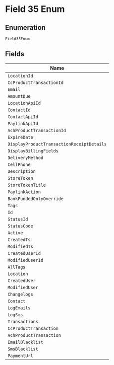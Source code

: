 
# Field 35 Enum

## Enumeration

`Field35Enum`

## Fields

| Name |
|  --- |
| `LocationId` |
| `CcProductTransactionId` |
| `Email` |
| `AmountDue` |
| `LocationApiId` |
| `ContactId` |
| `ContactApiId` |
| `PaylinkApiId` |
| `AchProductTransactionId` |
| `ExpireDate` |
| `DisplayProductTransactionReceiptDetails` |
| `DisplayBillingFields` |
| `DeliveryMethod` |
| `CellPhone` |
| `Description` |
| `StoreToken` |
| `StoreTokenTitle` |
| `PaylinkAction` |
| `BankFundedOnlyOverride` |
| `Tags` |
| `Id` |
| `StatusId` |
| `StatusCode` |
| `Active` |
| `CreatedTs` |
| `ModifiedTs` |
| `CreatedUserId` |
| `ModifiedUserId` |
| `AllTags` |
| `Location` |
| `CreatedUser` |
| `ModifiedUser` |
| `Changelogs` |
| `Contact` |
| `LogEmails` |
| `LogSms` |
| `Transactions` |
| `CcProductTransaction` |
| `AchProductTransaction` |
| `EmailBlacklist` |
| `SmsBlacklist` |
| `PaymentUrl` |

